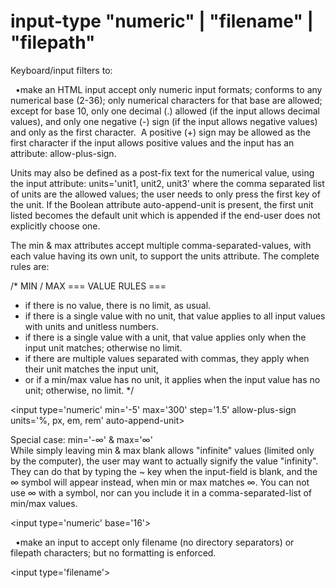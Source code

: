 # input-type "numeric" | "filename" | "filepath"
Keyboard/input filters to:

&nbsp; •make an HTML input accept only numeric input formats; conforms to any numerical base (2-36); only numerical characters for that base are allowed; except for base 10, only one decimal (.) allowed (if the input allows decimal values), and only one negative (-) sign (if the input allows negative values) and only as the first character.&nbsp; A positive (+) sign may be allowed as the first character if the input allows positive values and the input has an attribute: allow-plus-sign.

Units may also be defined as a post-fix text for the numerical value, using the input attribute: units='unit1, unit2, unit3' where the comma separated list of units are the allowed values; the user needs to only press the first key of the unit.  If the Boolean attribute auto-append-unit is present, the first unit listed becomes the default unit which is appended if the end-user does not explicitly choose one.

The min &amp; max attributes accept multiple comma-separated-values, with each value having its own unit, to support the units attribute.  The complete rules are:

/*     MIN / MAX   === VALUE RULES ===
 * if there is no value, there is no limit, as usual.
 * if there is a single value with no unit, that value applies to all input values with units and unitless numbers.
 *	if there is a single value with a unit, that value applies only when the input unit matches; otherwise no limit.
 *	if there are multiple values separated with commas, they apply when their unit matches the input unit,
 *	  or if a min/max value has no unit, it applies when the input value has no unit; otherwise, no limit.
 */


&lt;input type='numeric' min='-5' max='300' step='1.5' allow-plus-sign units='%, px, em, rem' auto-append-unit&gt;

Special case: min='-∞' &amp; max='∞'
<br>
While simply leaving min & max blank allows "infinite" values (limited only by the computer), the user may want to actually signify the value "infinity".  They can do that by typing the ~ key when the input-field is blank, and the ∞ symbol will appear instead, when min or max matches ∞.  You can not use ∞ with a symbol, nor can you include it in a comma-separated-list of min/max values.

&lt;input type='numeric' base='16'&gt;

&nbsp; •make an input to accept only filename (no directory separators) or filepath characters; but no formatting is enforced.

&lt;input type='filename'&gt;
